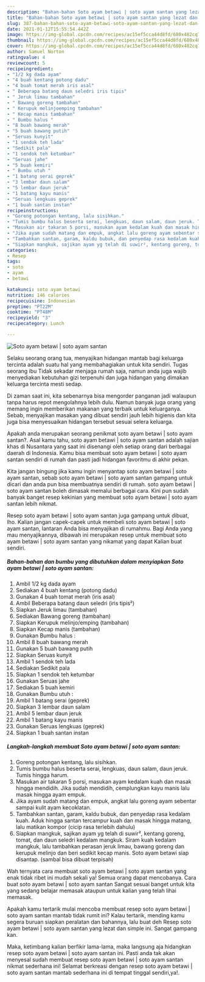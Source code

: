 ```yaml
---
description: "Bahan-bahan Soto ayam betawi | soto ayam santan yang lezat dan Mudah Dibuat"
title: "Bahan-bahan Soto ayam betawi | soto ayam santan yang lezat dan Mudah Dibuat"
slug: 387-bahan-bahan-soto-ayam-betawi-soto-ayam-santan-yang-lezat-dan-mudah-dibuat
date: 2021-01-12T15:55:54.442Z
image: https://img-global.cpcdn.com/recipes/ac15ef5cca44d8fd/680x482cq70/soto-ayam-betawi-soto-ayam-santan-foto-resep-utama.jpg
thumbnail: https://img-global.cpcdn.com/recipes/ac15ef5cca44d8fd/680x482cq70/soto-ayam-betawi-soto-ayam-santan-foto-resep-utama.jpg
cover: https://img-global.cpcdn.com/recipes/ac15ef5cca44d8fd/680x482cq70/soto-ayam-betawi-soto-ayam-santan-foto-resep-utama.jpg
author: Samuel Norton
ratingvalue: 4
reviewcount: 5
recipeingredient:
- "1/2 kg dada ayam"
- "4 buah kentang potong dadu"
- "4 buah tomat merah iris asal"
- " Beberapa batang daun seledri iris tipis"
- " Jeruk limau tambahan"
- " Bawang goreng tambahan"
- " Kerupuk melinjoemping tambahan"
- " Kecap manis tambahan"
- " Bumbu halus "
- "8 buah bawang merah"
- "5 buah bawang putih"
- "Seruas kunyit"
- "1 sendok teh lada"
- "Sedikit pala"
- "1 sendok teh ketumbar"
- "Seruas jahe"
- "5 buah kemiri"
- " Bumbu utuh "
- "1 batang serai geprek"
- "3 lembar daun salam"
- "5 lembar daun jeruk"
- "1 batang kayu manis"
- "Seruas lengkuas geprek"
- "1 buah santan instan"
recipeinstructions:
- "Goreng potongan kentang, lalu sisihkan."
- "Tumis bumbu halus beserta serai, lengkuas, daun salam, daun jeruk. Tumis hingga harum."
- "Masukan air takaran 5 porsi, masukan ayam kedalam kuah dan masak hingga mendidih. Jika sudah mendidih, cemplungkan kayu manis lalu masak hingga ayam empuk."
- "Jika ayam sudah matang dan empuk, angkat lalu goreng ayam sebentar sampai kulit ayam kecoklatan."
- "Tambahkan santan, garam, kaldu bubuk, dan penyedap rasa kedalam kuah. Aduk hingga santan tercampur kuah dan masak hingga matang, lalu matikan kompor (cicip rasa terlebih dahulu)"
- "Siapkan mangkuk, sajikan ayam yg telah di suwir², kentang goreng, tomat, dan daun seledri kedalam mangkuk. Siram kuah kedalam mangkuk, lalu tambahkan perasan jeruk limau, bawang goreng dan kerupuk melinjo dan beri sedikit kecap manis. Soto ayam betawi siap disantap. (sambal bisa dibuat terpisah)"
categories:
- Resep
tags:
- soto
- ayam
- betawi

katakunci: soto ayam betawi 
nutrition: 146 calories
recipecuisine: Indonesian
preptime: "PT22M"
cooktime: "PT48M"
recipeyield: "3"
recipecategory: Lunch

---
```



![Soto ayam betawi | soto ayam santan](https://img-global.cpcdn.com/recipes/ac15ef5cca44d8fd/680x482cq70/soto-ayam-betawi-soto-ayam-santan-foto-resep-utama.jpg)

Selaku seorang orang tua, menyajikan hidangan mantab bagi keluarga tercinta adalah suatu hal yang membahagiakan untuk kita sendiri. Tugas seorang ibu Tidak sekadar menjaga rumah saja, namun anda juga wajib menyediakan kebutuhan gizi terpenuhi dan juga hidangan yang dimakan keluarga tercinta mesti sedap.

Di zaman  saat ini, kita sebenarnya bisa mengorder panganan jadi walaupun tanpa harus repot mengolahnya lebih dulu. Namun banyak juga orang yang memang ingin memberikan makanan yang terbaik untuk keluarganya. Sebab, menyajikan masakan yang dibuat sendiri jauh lebih higienis dan kita juga bisa menyesuaikan hidangan tersebut sesuai selera keluarga. 



Apakah anda merupakan seorang penikmat soto ayam betawi | soto ayam santan?. Asal kamu tahu, soto ayam betawi | soto ayam santan adalah sajian khas di Nusantara yang saat ini disenangi oleh setiap orang dari berbagai daerah di Indonesia. Kamu bisa membuat soto ayam betawi | soto ayam santan sendiri di rumah dan pasti jadi hidangan favoritmu di akhir pekan.

Kita jangan bingung jika kamu ingin menyantap soto ayam betawi | soto ayam santan, sebab soto ayam betawi | soto ayam santan gampang untuk dicari dan anda pun bisa membuatnya sendiri di rumah. soto ayam betawi | soto ayam santan boleh dimasak memalui berbagai cara. Kini pun sudah banyak banget resep kekinian yang membuat soto ayam betawi | soto ayam santan lebih nikmat.

Resep soto ayam betawi | soto ayam santan juga gampang untuk dibuat, lho. Kalian jangan capek-capek untuk membeli soto ayam betawi | soto ayam santan, lantaran Anda bisa menyajikan di rumahmu. Bagi Anda yang mau menyajikannya, dibawah ini merupakan resep untuk membuat soto ayam betawi | soto ayam santan yang nikamat yang dapat Kalian buat sendiri.

<!--inarticleads1-->

##### Bahan-bahan dan bumbu yang dibutuhkan dalam menyiapkan Soto ayam betawi | soto ayam santan:

1. Ambil 1/2 kg dada ayam
1. Sediakan 4 buah kentang (potong dadu)
1. Gunakan 4 buah tomat merah (iris asal)
1. Ambil  Beberapa batang daun seledri (iris tipis²)
1. Siapkan  Jeruk limau (tambahan)
1. Sediakan  Bawang goreng (tambahan)
1. Siapkan  Kerupuk melinjo/emping (tambahan)
1. Siapkan  Kecap manis (tambahan)
1. Gunakan  Bumbu halus :
1. Ambil 8 buah bawang merah
1. Gunakan 5 buah bawang putih
1. Siapkan Seruas kunyit
1. Ambil 1 sendok teh lada
1. Sediakan Sedikit pala
1. Siapkan 1 sendok teh ketumbar
1. Gunakan Seruas jahe
1. Sediakan 5 buah kemiri
1. Gunakan  Bumbu utuh :
1. Ambil 1 batang serai (geprek)
1. Siapkan 3 lembar daun salam
1. Ambil 5 lembar daun jeruk
1. Ambil 1 batang kayu manis
1. Gunakan Seruas lengkuas (geprek)
1. Siapkan 1 buah santan instan




<!--inarticleads2-->

##### Langkah-langkah membuat Soto ayam betawi | soto ayam santan:

1. Goreng potongan kentang, lalu sisihkan.
1. Tumis bumbu halus beserta serai, lengkuas, daun salam, daun jeruk. Tumis hingga harum.
1. Masukan air takaran 5 porsi, masukan ayam kedalam kuah dan masak hingga mendidih. Jika sudah mendidih, cemplungkan kayu manis lalu masak hingga ayam empuk.
1. Jika ayam sudah matang dan empuk, angkat lalu goreng ayam sebentar sampai kulit ayam kecoklatan.
1. Tambahkan santan, garam, kaldu bubuk, dan penyedap rasa kedalam kuah. Aduk hingga santan tercampur kuah dan masak hingga matang, lalu matikan kompor (cicip rasa terlebih dahulu)
1. Siapkan mangkuk, sajikan ayam yg telah di suwir², kentang goreng, tomat, dan daun seledri kedalam mangkuk. Siram kuah kedalam mangkuk, lalu tambahkan perasan jeruk limau, bawang goreng dan kerupuk melinjo dan beri sedikit kecap manis. Soto ayam betawi siap disantap. (sambal bisa dibuat terpisah)




Wah ternyata cara membuat soto ayam betawi | soto ayam santan yang enak tidak ribet ini mudah sekali ya! Semua orang dapat mencobanya. Cara buat soto ayam betawi | soto ayam santan Sangat sesuai banget untuk kita yang sedang belajar memasak ataupun untuk kalian yang telah lihai memasak.

Apakah kamu tertarik mulai mencoba membuat resep soto ayam betawi | soto ayam santan mantab tidak rumit ini? Kalau tertarik, mending kamu segera buruan siapkan peralatan dan bahannya, lalu buat deh Resep soto ayam betawi | soto ayam santan yang lezat dan simple ini. Sangat gampang kan. 

Maka, ketimbang kalian berfikir lama-lama, maka langsung aja hidangkan resep soto ayam betawi | soto ayam santan ini. Pasti anda tak akan menyesal sudah membuat resep soto ayam betawi | soto ayam santan nikmat sederhana ini! Selamat berkreasi dengan resep soto ayam betawi | soto ayam santan mantab sederhana ini di tempat tinggal sendiri,ya!.

